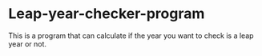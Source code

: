 # Leap-year-checker-program
This is a program that can calculate if the year you want to check is a leap year or not.
